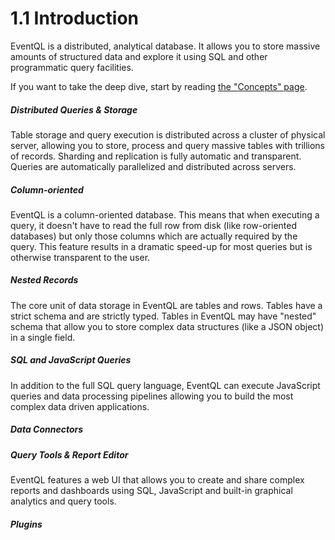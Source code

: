 1.1 Introduction
================

EventQL is a distributed, analytical database. It allows you to store massive amounts
of structured data and explore it using SQL and other programmatic query facilities.

If you want to take the deep dive, start by reading [the "Concepts" page](../concepts/).

##### Distributed Queries &amp; Storage

Table storage and query execution is distributed across a cluster of physical server,
allowing you to store, process and query massive tables with trillions of records.
Sharding and replication is fully automatic and transparent. Queries are automatically
parallelized and distributed across servers.

##### Column-oriented

EventQL is a column-oriented database. This means that when executing a query, it
doesn't have to read the full row from disk (like row-oriented databases) but
only those columns which are actually required by the query. This feature results
in a dramatic speed-up for most queries but is otherwise transparent to the user.

##### Nested Records

The core unit of data storage in EventQL are tables and rows. Tables have a strict
schema and are strictly typed. Tables in EventQL may have "nested" schema that allow
you to store complex data structures (like a JSON object) in a single field.

##### SQL and JavaScript Queries

In addition to the full SQL query language, EventQL can execute JavaScript queries
and data processing pipelines allowing you to build the most complex data driven
applications.

##### Data Connectors

##### Query Tools & Report Editor

EventQL features a web UI that allows you to create and share complex reports
and dashboards using SQL, JavaScript and built-in graphical analytics and
query tools.

##### Plugins
